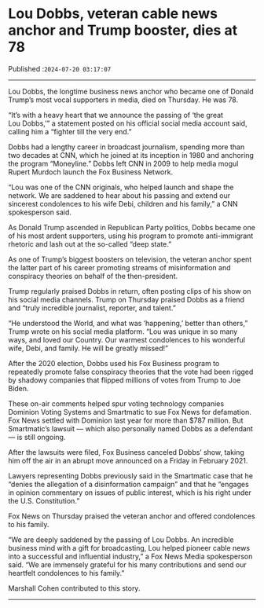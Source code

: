 # Lou Dobbs, veteran cable news anchor and Trump booster, dies at 78

Published :`2024-07-20 03:17:07`

---

Lou Dobbs, the longtime business news anchor who became one of Donald Trump’s most vocal supporters in media, died on Thursday. He was 78.

“It’s with a heavy heart that we announce the passing of ‘the great Lou Dobbs,’” a statement posted on his official social media account said, calling him a “fighter till the very end.”

Dobbs had a lengthy career in broadcast journalism, spending more than two decades at CNN, which he joined at its inception in 1980 and anchoring the program “Moneyline.” Dobbs left CNN in 2009 to help media mogul Rupert Murdoch launch the Fox Business Network.

“Lou was one of the CNN originals, who helped launch and shape the network. We are saddened to hear about his passing and extend our sincerest condolences to his wife Debi, children and his family,” a CNN spokesperson said.

As Donald Trump ascended in Republican Party politics, Dobbs became one of his most ardent supporters, using his program to promote anti-immigrant rhetoric and lash out at the so-called “deep state.”

As one of Trump’s biggest boosters on television, the veteran anchor spent the latter part of his career promoting streams of misinformation and conspiracy theories on behalf of the then-president.

Trump regularly praised Dobbs in return, often posting clips of his show on his social media channels. Trump on Thursday praised Dobbs as a friend and “truly incredible journalist, reporter, and talent.”

“He understood the World, and what was ‘happening,’ better than others,” Trump wrote on his social media platform. “Lou was unique in so many ways, and loved our Country. Our warmest condolences to his wonderful wife, Debi, and family. He will be greatly missed!”

After the 2020 election, Dobbs used his Fox Business program to repeatedly promote false conspiracy theories that the vote had been rigged by shadowy companies that flipped millions of votes from Trump to Joe Biden.

These on-air comments helped spur voting technology companies Dominion Voting Systems and Smartmatic to sue Fox News for defamation. Fox News settled with Dominion last year for more than $787 million. But Smartmatic’s lawsuit — which also personally named Dobbs as a defendant — is still ongoing.

After the lawsuits were filed, Fox Business canceled Dobbs’ show, taking him off the air in an abrupt move announced on a Friday in February 2021.

Lawyers representing Dobbs previously said in the Smartmatic case that he “denies the allegation of a disinformation campaign” and that he “engages in opinion commentary on issues of public interest, which is his right under the U.S. Constitution.”

Fox News on Thursday praised the veteran anchor and offered condolences to his family.

“We are deeply saddened by the passing of Lou Dobbs. An incredible business mind with a gift for broadcasting, Lou helped pioneer cable news into a successful and influential industry,” a Fox News Media spokesperson said. “We are immensely grateful for his many contributions and send our heartfelt condolences to his family.”

Marshall Cohen contributed to this story.

---

